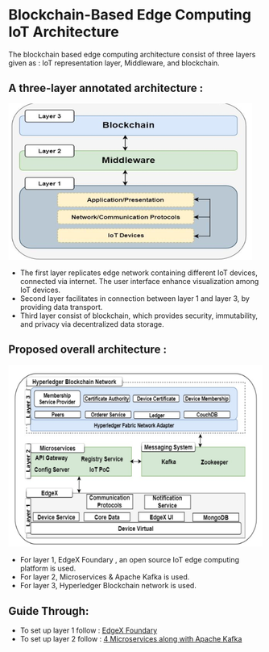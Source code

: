 # Blockchain-Based Edge Computing IoT Architecture
The blockchain based edge computing architecture consist of three layers given as : IoT representation layer, Middleware, and blockchain.

## A three-layer annotated architecture :
![alt text](https://github.com/bushra2001/A-Blockchain-Based-Edge-Computing-Architecture-for-Internet-of-Things-Systems/blob/main/Screenshots/Pasted%20image%2020220308115123.png)
- The first layer replicates edge network containing different IoT devices, connected via internet. The user interface enhance visualization among IoT devices.
- Second layer facilitates in connection between layer 1 and layer 3, by providing data transport.
- Third layer consist of blockchain, which provides security, immutability, and privacy via decentralized data storage.

## Proposed overall architecture :
![alt_text](https://github.com/bushra2001/A-Blockchain-Based-Edge-Computing-Architecture-for-Internet-of-Things-Systems/blob/main/Screenshots/Pasted%20image%2020220308114253.png)
- For layer 1, EdgeX Foundary , an open source IoT edge computing platform is used.
- For layer 2, Microservices & Apache Kafka is used.
- For layer 3, Hyperledger Blockchain network is used.

## Guide Through:
- To set up layer 1 follow : [EdgeX Foundary](https://github.com/bushra2001/Blockchain-Based-Edge-Computing-IoT-System/blob/main/layer1.md)
- To set up layer 2 follow : [4 Microservices along with Apache Kafka](https://github.com/bushra2001/Blockchain-Based-Edge-Computing-IoT-System/blob/main/layer2.md)
